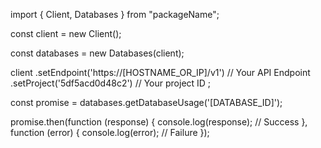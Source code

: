 import { Client, Databases } from "packageName";

const client = new Client();

const databases = new Databases(client);

client
    .setEndpoint('https://[HOSTNAME_OR_IP]/v1') // Your API Endpoint
    .setProject('5df5acd0d48c2') // Your project ID
;

const promise = databases.getDatabaseUsage('[DATABASE_ID]');

promise.then(function (response) {
    console.log(response); // Success
}, function (error) {
    console.log(error); // Failure
});